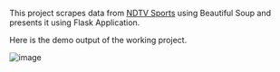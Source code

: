 This project scrapes data from [NDTV Sports](https://sports.ndtv.com/cricket/live-scores) using Beautiful Soup and presents it using Flask Application.

Here is the demo output of the working project.

![image](https://github.com/samrabhatti/Data-Science/assets/100955247/4543ad7e-e2a5-400c-bab1-123c27c4bede)
